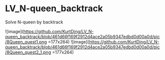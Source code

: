 # LV_N-queen_backtrack
Solve N-queen by backtrack 

![image](https://github.com/KurtDing/LV_N-queen_backtrack/blob/461d66f169f2912d4ace2a05b9347edbd0d00a0d/pic/8Queen_quest1.png =177x264) 
![image](https://github.com/KurtDing/LV_N-queen_backtrack/blob/461d66f169f2912d4ace2a05b9347edbd0d00a0d/pic/8Queen_quest2_1.png =177x264)
